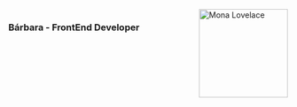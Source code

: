 <img src="https://octodex.github.com/images/mona-lovelace.jpg" alt="Mona Lovelace" align="right" height="160">

### Bárbara - FrontEnd Developer


